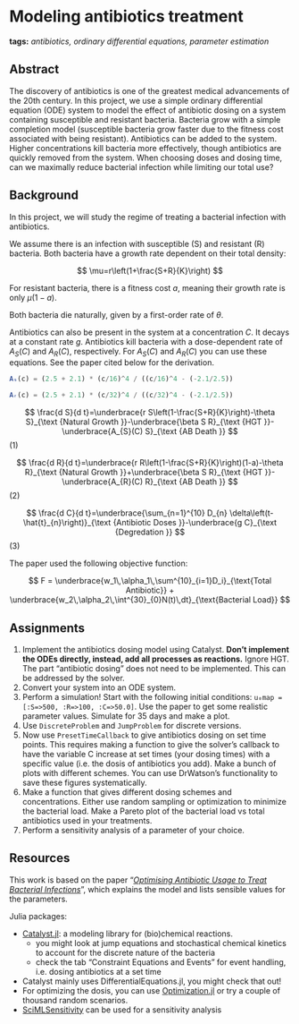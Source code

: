 # Modeling antibiotics treatment

**tags:** *antibiotics, ordinary differential equations, parameter estimation*

## Abstract

The discovery of antibiotics is one of the greatest medical advancements of the 20th century. In this project, we use a simple ordinary differential equation (ODE) system to model the effect of antibiotic dosing on a system containing susceptible and resistant bacteria. Bacteria grow with a simple completion model (susceptible bacteria grow faster due to the fitness cost associated with being resistant). Antibiotics can be added to the system. Higher concentrations kill bacteria more effectively, though antibiotics are quickly removed from the system. When choosing doses and dosing time, can we maximally reduce bacterial infection while limiting our total use?

## Background

In this project, we will study the regime of treating a bacterial infection with antibiotics.

We assume there is an infection with susceptible (S) and resistant (R) bacteria. Both bacteria have a growth rate dependent on their total density:

$$
\mu=r\left(1+\frac{S+R}{K}\right)
$$

For resistant bacteria, there is a fitness cost $a$, meaning their growth rate is only $\mu(1-a)$.

Both bacteria die naturally, given by a first-order rate of $\theta$.

Antibiotics can also be present in the system at a concentration $C$. It decays at a constant rate $g$. Antibiotics kill bacteria with a dose-dependent rate of $A_S(C)$ and $A_R(C)$, respectively. For  $A_S(C)$ and $A_R(C)$ you can use these equations. See the paper cited below for the derivation.

```julia
Aₛ(c) = (2.5 + 2.1) * (c/16)^4 / ((c/16)^4 - (-2.1/2.5))

Aᵣ(c) = (2.5 + 2.1) * (c/32)^4 / ((c/32)^4 - (-2.1/2.5))
```


$$
\frac{d S}{d t}=\underbrace{r S\left(1-\frac{S+R}{K}\right)-\theta S}_{\text {Natural Growth }}-\underbrace{\beta S R}_{\text {HGT }}-\underbrace{A_{S}(C) S}_{\text {AB Death }}
$$ 
(1)

$$
\frac{d R}{d t}=\underbrace{r R\left(1-\frac{S+R}{K}\right)(1-a)-\theta R}_{\text {Natural Growth }}+\underbrace{\beta S R}_{\text {HGT }}-\underbrace{A_{R}(C) R}_{\text {AB Death }}
$$ 
(2)

$$
\frac{d C}{d t}=\underbrace{\sum_{n=1}^{10} D_{n} \delta\left(t-\hat{t}_{n}\right)}_{\text {Antibiotic Doses }}-\underbrace{g C}_{\text {Degredation }}
$$
(3)

The paper used the following objective function:

$$
F = \underbrace{w_1\,\alpha_1\,\sum^{10}_{i=1}D_i}_{\text{Total Antibiotic}} + \underbrace{w_2\,\alpha_2\,\int^{30}_{0}N(t)\,dt}_{\text{Bacterial Load}}
$$

## Assignments

1. Implement the antibiotics dosing model using Catalyst. **Don’t implement the ODEs directly, instead, add all processes as reactions.** Ignore HGT. The part “antibiotic dosing” does not need to be implemented. This can be addressed by the solver. 
2. Convert your system into an ODE system. 
3. Perform a simulation! Start with the following initial conditions: `u₀map = [:S=>500, :R=>100, :C=>50.0]`. Use the paper to get some realistic parameter values. Simulate for 35 days and make a plot.
4. Use `DiscreteProblem` and `JumpProblem` for discrete versions.
5. Now use `PresetTimeCallback` to give antibiotics dosing on set time points. This requires making a function to give the solver’s callback to have the variable C increase at set times (your dosing times) with a specific value (i.e. the dosis of antibiotics you add). Make a bunch of plots with different schemes. You can use DrWatson’s functionality to save these figures systematically.
6. Make a function that gives different dosing schemes and concentrations. Either use random sampling or optimization to minimize the bacterial load. Make a Pareto plot of the bacterial load vs total antibiotics used in your treatments.
7. Perform a sensitivity analysis of a parameter of your choice.

## Resources

This work is based on the paper “*[Optimising Antibiotic Usage to Treat Bacterial Infections](https://www.nature.com/articles/srep37853)*”, which explains the model and lists sensible values for the parameters.


Julia packages:

- [Catalyst.jl](https://docs.sciml.ai/Catalyst/stable/introduction_to_catalyst/introduction_to_catalyst/): a modeling library for (bio)chemical reactions.
    - you might look at jump equations and stochastical chemical kinetics to account for the discrete nature of the bacteria
    - check the tab “Constraint Equations and Events” for event handling, i.e. dosing antibiotics at a set time
- Catalyst mainly uses DifferentialEquations.jl, you might check that out!
- For optimizing the dosis, you can use [Optimization.jl](https://github.com/SciML/Optimization.jl) or try a couple of thousand random scenarios.
- [SciMLSensitivity](https://docs.sciml.ai/SciMLSensitivity/stable/) can be used for a sensitivity analysis